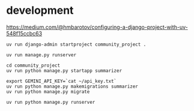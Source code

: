 # development

https://medium.com/@hmbarotov/configuring-a-django-project-with-uv-548f15ccbc63

```
uv run django-admin startproject community_project .
```
```
uv run manage.py runserver
```

```
cd community_project
uv run python manage.py startapp summarizer

```


```
export GEMINI_API_KEY=`cat ~/api_key.txt`
uv run python manage.py makemigrations summarizer
uv run python manage.py migrate

```
```
uv run python manage.py runserver

```
